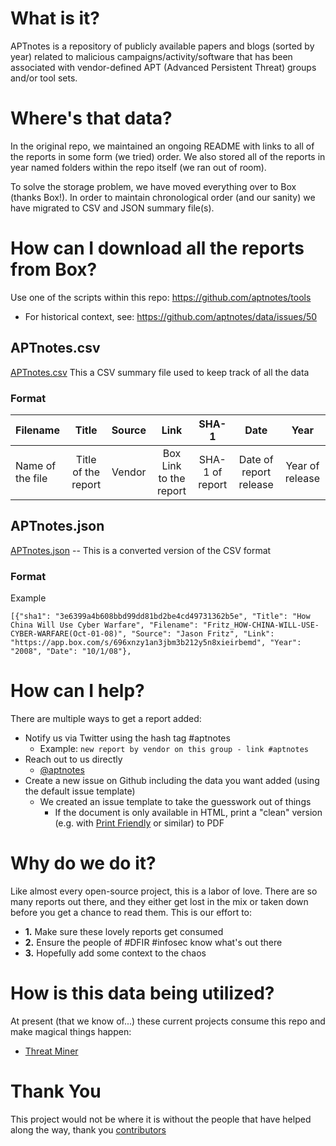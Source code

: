 # What is it?
APTnotes is a repository of publicly available papers and blogs (sorted by year) related to malicious campaigns/activity/software that has been associated with vendor-defined APT (Advanced Persistent Threat) groups and/or tool sets.

# Where's that data?
In the original repo, we maintained an ongoing README with links to all of the reports in some form (we tried) order.
We also stored all of the reports in year named folders within the repo itself (we ran out of room).

To solve the storage problem, we have moved everything over to Box (thanks Box!).
In order to maintain chronological order (and our sanity) we have migrated to CSV and JSON summary file(s).

# How can I download all the reports from Box?
Use one of the scripts within this repo: https://github.com/aptnotes/tools
* For historical context, see: https://github.com/aptnotes/data/issues/50

## APTnotes.csv
[APTnotes.csv](https://github.com/aptnotes/data/blob/master/APTnotes.csv)
This a CSV summary file used to keep track of all the data

### Format

|Filename|Title|Source|Link|SHA-1|Date|Year|
|:------------- |:-------------:|:-----:|:-----:|:-----:|:-----:|:-----:|
|Name of the file|Title of the report|Vendor|Box Link to the report|SHA-1 of report| Date of report release|Year of release|

## APTnotes.json
[APTnotes.json](https://github.com/aptnotes/data/blob/master/APTnotes.json) -- This is a converted version of the CSV format

### Format
Example
```
[{"sha1": "3e6399a4b608bbd99dd81bd2be4cd49731362b5e", "Title": "How China Will Use Cyber Warfare", "Filename": "Fritz_HOW-CHINA-WILL-USE-CYBER-WARFARE(Oct-01-08)", "Source": "Jason Fritz", "Link": "https://app.box.com/s/696xnzy1an3jbm3b212y5n8xieirbemd", "Year": "2008", "Date": "10/1/08"},
```
# How can I help?
There are multiple ways to get a report added:
  * Notify us via Twitter using the hash tag #aptnotes
    * Example: `new report by vendor on this group - link #aptnotes`
  * Reach out to us directly
    * [@aptnotes](https://twitter.com/aptnotes)
  * Create a new issue on Github including the data you want added (using the default issue template)
    * We created an issue template to take the guesswork out of things
      * If the document is only available in HTML, print a "clean" version (e.g. with [Print Friendly](https://printfriendly.com/) or similar) to PDF

# Why do we do it?
Like almost every open-source project, this is a labor of love. 
There are so many reports out there, and they either get lost in the mix or taken down before you get a chance to read them.
This is our effort to:

 * **1.** Make sure these lovely reports get consumed 
 * **2.** Ensure the people of #DFIR #infosec know what's out there
 * **3.** Hopefully add some context to the chaos
 
# How is this data being utilized?
At present (that we know of...) these current projects consume this repo and make magical things happen:

* [Threat Miner](https://www.threatminer.org/)

# Thank You
This project would not be where it is without the people that have helped along the way, thank you [contributors](https://github.com/kbandla/APTnotes/blob/master/contributors.md)
